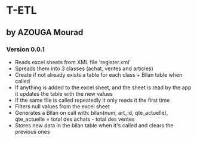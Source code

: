# T-ETL
## by AZOUGA Mourad
### Version 0.0.1
- Reads excel sheets from XML file 'register.xml'
- Spreads them into 3 classes (achat, ventes and articles)
- Create if not already exists a table for each class + Bilan table when called
- If anything is added to the excel sheet, and the sheet is read by the app it updates the table with the new values
- If the same file is called repeatedly it only reads it the first time
- Filters null values from the excel sheet
- Generates a Bilan on call with: bilan(num, art_id, qte_actuelle), qte_actuelle  = total des achats - total des ventes
- Stores new data in the bilan table when it's called and clears the previous ones